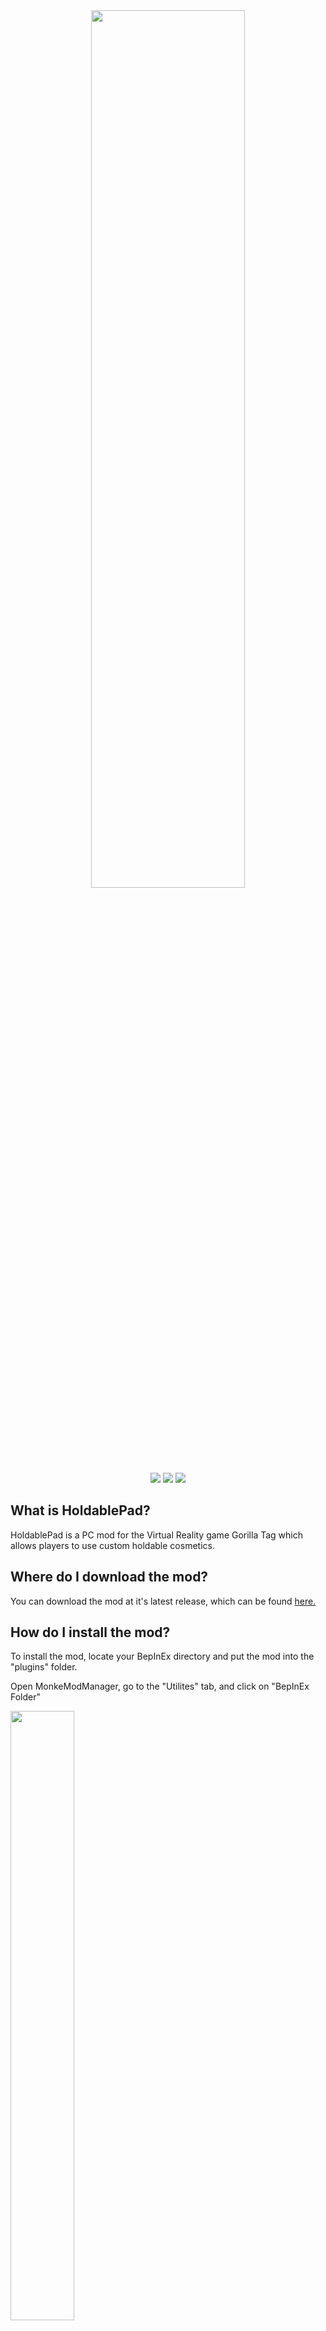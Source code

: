 <div align="center">
 <img src="https://github.com/developer9998/HoldablePad/blob/main/Marketing/DevHoldablePadBanner.png?raw=true" width=70% height=60%</img><br>
 <a href="https://github.com/developer9998/HoldablePad/blob/main/LICENSE/">   
 <a href="https://github.com/developer9998/HoldablePad/blob/main/LICENSE/">   
 <img src="https://img.shields.io/github/license/developer9998/HoldablePad?label=License&style=flat-square"</img></a>
 <a href="https://github.com/ZlothY29IQ/HoldablePad/releases/latest">
 <img src="https://img.shields.io/github/downloads/developer9998/HoldablePad/total?label=Downloads&style=flat-square"<img></a>
 <a href="https://discord.gg/dev9998">
 <img src="https://img.shields.io/discord/989239017511989258?label=Discord&style=flat-square"</img></a>
</div>

## What is HoldablePad?
HoldablePad is a PC mod for the Virtual Reality game Gorilla Tag which allows players to use custom holdable cosmetics.

## Where do I download the mod?
You can download the mod at it's latest release, which can be found [here.](https://github.com/ZlothY29IQ/HoldablePad/releases/latest)

## How do I install the mod?
To install the mod, locate your BepInEx directory and put the mod into the "plugins" folder.<br>

Open MonkeModManager, go to the "Utilites" tab, and click on "BepInEx Folder"

<img src="https://github.com/developer9998/HoldablePad/blob/main/Guides/MonkeMod1.png?raw=true" width=45% height=50%>

After that, you should be able to locate the "plugins" folder in the opened directory

<img src="https://github.com/developer9998/HoldablePad/blob/main/Guides/BepIn1.png?raw=true" width=45% height=50%>

## How do I install custom holdables?
When the game is opened with the mod, a new "Holdables" folder should be created in the same directory as the mod itself.

<img src="https://github.com/developer9998/HoldablePad/blob/main/Guides/Directory1.png?raw=true" width=45% height=50%>

When you have your custom holdables downloaded, you can easily just paste them into that "Holdables" folder.

<img src="https://github.com/developer9998/HoldablePad/blob/main/Guides/Directory2.png?raw=true" width=45% height=50%><br>
###### You can find custom holdables in my Discord server, which can be found [here.](https://discord.gg/dev9998)

### How do I create my own holdables?
You can create your own holdables using the Unity Project:<br>
https://github.com/developer9998/HoldablePadUnityProject

Make sure you open the project with Unity 2019.3.15:<br>
https://unity3d.com/get-unity/download/archive

### License
This product is not affiliated with Gorilla Tag or Another Axiom LLC and is not endorsed or otherwise sponsored by Another Axiom LLC. Portions of the materials contained herein are property of Another Axiom LLC. ©2021 Another Axiom LLC.
